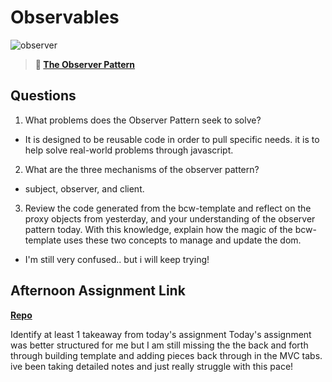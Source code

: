 # Observables

![observer](https://bcw.blob.core.windows.net/public/img/journals/8014045611652045)

> **📖 [The Observer Pattern](https://codeworksacademy.com/fs-student-guide/resources/wk3/04-Observer-Pattern)**

## Questions

1. What problems does the Observer Pattern seek to solve?

-   It is designed to be reusable code in order to pull specific needs. it is to help solve real-world problems through javascript.

2. What are the three mechanisms of the observer pattern?

-   subject, observer, and client.



3. Review the code generated from the bcw-template and reflect on the proxy objects from yesterday, and your understanding of the observer pattern today. With this knowledge, explain how the magic of the bcw-template uses these two concepts to manage and update the dom.

- I'm still very confused.. but i will keep trying!

## Afternoon Assignment Link

**[Repo](https://github.com/Linda-Taing/FruitSalad)**

Identify at least 1 takeaway from today's assignment
Today's assignment was better structured for me but I am still missing the the back and forth through building template and adding pieces back through in the MVC tabs. ive been taking detailed notes and just really struggle with this pace!